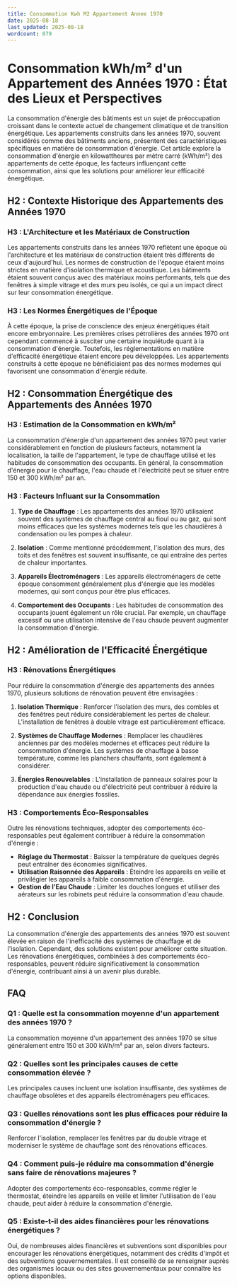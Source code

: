 ```yaml
---
title: Consommation Kwh M2 Appartement Annee 1970
date: 2025-08-18
last_updated: 2025-08-18
wordcount: 879
---
```


# Consommation kWh/m² d'un Appartement des Années 1970 : État des Lieux et Perspectives

La consommation d'énergie des bâtiments est un sujet de préoccupation croissant dans le contexte actuel de changement climatique et de transition énergétique. Les appartements construits dans les années 1970, souvent considérés comme des bâtiments anciens, présentent des caractéristiques spécifiques en matière de consommation d'énergie. Cet article explore la consommation d'énergie en kilowattheures par mètre carré (kWh/m²) des appartements de cette époque, les facteurs influençant cette consommation, ainsi que les solutions pour améliorer leur efficacité énergétique.

## H2 : Contexte Historique des Appartements des Années 1970

### H3 : L'Architecture et les Matériaux de Construction

Les appartements construits dans les années 1970 reflètent une époque où l'architecture et les matériaux de construction étaient très différents de ceux d'aujourd'hui. Les normes de construction de l'époque étaient moins strictes en matière d'isolation thermique et acoustique. Les bâtiments étaient souvent conçus avec des matériaux moins performants, tels que des fenêtres à simple vitrage et des murs peu isolés, ce qui a un impact direct sur leur consommation énergétique.

### H3 : Les Normes Énergétiques de l'Époque

À cette époque, la prise de conscience des enjeux énergétiques était encore embryonnaire. Les premières crises pétrolières des années 1970 ont cependant commencé à susciter une certaine inquiétude quant à la consommation d'énergie. Toutefois, les réglementations en matière d'efficacité énergétique étaient encore peu développées. Les appartements construits à cette époque ne bénéficiaient pas des normes modernes qui favorisent une consommation d'énergie réduite.

## H2 : Consommation Énergétique des Appartements des Années 1970

### H3 : Estimation de la Consommation en kWh/m²

La consommation d'énergie d'un appartement des années 1970 peut varier considérablement en fonction de plusieurs facteurs, notamment la localisation, la taille de l'appartement, le type de chauffage utilisé et les habitudes de consommation des occupants. En général, la consommation d'énergie pour le chauffage, l'eau chaude et l'électricité peut se situer entre 150 et 300 kWh/m² par an.

### H3 : Facteurs Influant sur la Consommation

1. **Type de Chauffage** : Les appartements des années 1970 utilisaient souvent des systèmes de chauffage central au fioul ou au gaz, qui sont moins efficaces que les systèmes modernes tels que les chaudières à condensation ou les pompes à chaleur.
   
2. **Isolation** : Comme mentionné précédemment, l'isolation des murs, des toits et des fenêtres est souvent insuffisante, ce qui entraîne des pertes de chaleur importantes.

3. **Appareils Électroménagers** : Les appareils électroménagers de cette époque consomment généralement plus d'énergie que les modèles modernes, qui sont conçus pour être plus efficaces.

4. **Comportement des Occupants** : Les habitudes de consommation des occupants jouent également un rôle crucial. Par exemple, un chauffage excessif ou une utilisation intensive de l'eau chaude peuvent augmenter la consommation d'énergie.

## H2 : Amélioration de l'Efficacité Énergétique

### H3 : Rénovations Énergétiques

Pour réduire la consommation d'énergie des appartements des années 1970, plusieurs solutions de rénovation peuvent être envisagées :

1. **Isolation Thermique** : Renforcer l'isolation des murs, des combles et des fenêtres peut réduire considérablement les pertes de chaleur. L'installation de fenêtres à double vitrage est particulièrement efficace.

2. **Systèmes de Chauffage Modernes** : Remplacer les chaudières anciennes par des modèles modernes et efficaces peut réduire la consommation d'énergie. Les systèmes de chauffage à basse température, comme les planchers chauffants, sont également à considérer.

3. **Énergies Renouvelables** : L'installation de panneaux solaires pour la production d'eau chaude ou d'électricité peut contribuer à réduire la dépendance aux énergies fossiles.

### H3 : Comportements Éco-Responsables

Outre les rénovations techniques, adopter des comportements éco-responsables peut également contribuer à réduire la consommation d'énergie :

- **Réglage du Thermostat** : Baisser la température de quelques degrés peut entraîner des économies significatives.
- **Utilisation Raisonnée des Appareils** : Éteindre les appareils en veille et privilégier les appareils à faible consommation d'énergie.
- **Gestion de l'Eau Chaude** : Limiter les douches longues et utiliser des aérateurs sur les robinets peut réduire la consommation d'eau chaude.

## H2 : Conclusion

La consommation d'énergie des appartements des années 1970 est souvent élevée en raison de l'inefficacité des systèmes de chauffage et de l'isolation. Cependant, des solutions existent pour améliorer cette situation. Les rénovations énergétiques, combinées à des comportements éco-responsables, peuvent réduire significativement la consommation d'énergie, contribuant ainsi à un avenir plus durable.

## FAQ

### Q1 : Quelle est la consommation moyenne d'un appartement des années 1970 ?

La consommation moyenne d'un appartement des années 1970 se situe généralement entre 150 et 300 kWh/m² par an, selon divers facteurs.

### Q2 : Quelles sont les principales causes de cette consommation élevée ?

Les principales causes incluent une isolation insuffisante, des systèmes de chauffage obsolètes et des appareils électroménagers peu efficaces.

### Q3 : Quelles rénovations sont les plus efficaces pour réduire la consommation d'énergie ?

Renforcer l'isolation, remplacer les fenêtres par du double vitrage et moderniser le système de chauffage sont des rénovations efficaces.

### Q4 : Comment puis-je réduire ma consommation d'énergie sans faire de rénovations majeures ?

Adopter des comportements éco-responsables, comme régler le thermostat, éteindre les appareils en veille et limiter l'utilisation de l'eau chaude, peut aider à réduire la consommation d'énergie.

### Q5 : Existe-t-il des aides financières pour les rénovations énergétiques ?

Oui, de nombreuses aides financières et subventions sont disponibles pour encourager les rénovations énergétiques, notamment des crédits d'impôt et des subventions gouvernementales. Il est conseillé de se renseigner auprès des organismes locaux ou des sites gouvernementaux pour connaître les options disponibles.